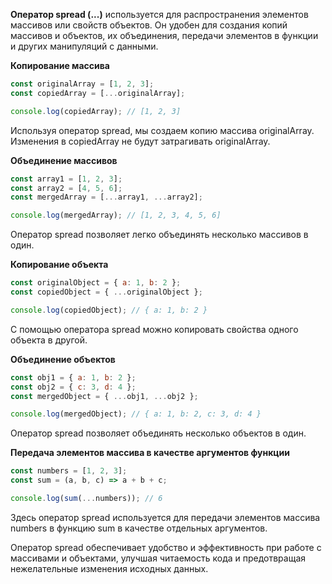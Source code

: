 **Оператор spread (...)** используется для распространения элементов массивов или свойств объектов. Он удобен для создания копий массивов и объектов, их объединения, передачи элементов в функции и других манипуляций с данными.

**Копирование массива**

```javascript
const originalArray = [1, 2, 3];
const copiedArray = [...originalArray];

console.log(copiedArray); // [1, 2, 3]
```

Используя оператор spread, мы создаем копию массива originalArray. Изменения в copiedArray не будут затрагивать originalArray.

**Объединение массивов**

```javascript
const array1 = [1, 2, 3];
const array2 = [4, 5, 6];
const mergedArray = [...array1, ...array2];

console.log(mergedArray); // [1, 2, 3, 4, 5, 6]
```

Оператор spread позволяет легко объединять несколько массивов в один.

**Копирование объекта**

```javascript
const originalObject = { a: 1, b: 2 };
const copiedObject = { ...originalObject };

console.log(copiedObject); // { a: 1, b: 2 }
```

С помощью оператора spread можно копировать свойства одного объекта в другой.

**Объединение объектов**

```javascript
const obj1 = { a: 1, b: 2 };
const obj2 = { c: 3, d: 4 };
const mergedObject = { ...obj1, ...obj2 };

console.log(mergedObject); // { a: 1, b: 2, c: 3, d: 4 }
```

Оператор spread позволяет объединять несколько объектов в один.

**Передача элементов массива в качестве аргументов функции**

```javascript
const numbers = [1, 2, 3];
const sum = (a, b, c) => a + b + c;

console.log(sum(...numbers)); // 6
```

Здесь оператор spread используется для передачи элементов массива numbers в функцию sum в качестве отдельных аргументов.

Оператор spread обеспечивает удобство и эффективность при работе с массивами и объектами, улучшая читаемость кода и предотвращая нежелательные изменения исходных данных.
